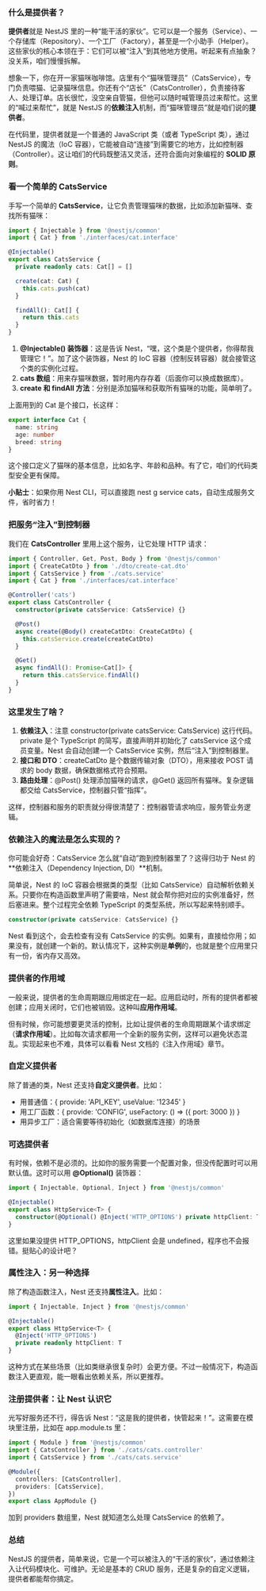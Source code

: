 ### 什么是提供者？

**提供者**就是 NestJS 里的一种“能干活的家伙”。它可以是一个服务（Service）、一个存储库（Repository）、一个工厂（Factory），甚至是一个小助手（Helper）。这些家伙的核心本领在于：它们可以被“注入”到其他地方使用。听起来有点抽象？没关系，咱们慢慢拆解。

想象一下，你在开一家猫咪咖啡馆。店里有个“猫咪管理员”（CatsService），专门负责喂猫、记录猫咪信息。你还有个“店长”（CatsController），负责接待客人、处理订单。店长很忙，没空亲自管猫，但他可以随时喊管理员过来帮忙。这里的“喊过来帮忙”，就是 NestJS 的**依赖注入**机制，而“猫咪管理员”就是咱们说的**提供者**。

在代码里，提供者就是一个普通的 JavaScript 类（或者 TypeScript 类），通过 NestJS 的魔法（IoC 容器），它能被自动“连接”到需要它的地方，比如控制器（Controller）。这让咱们的代码既整洁又灵活，还符合面向对象编程的 **SOLID 原则**。



### 看一个简单的 CatsService

手写一个简单的 **CatsService**，让它负责管理猫咪的数据，比如添加新猫咪、查找所有猫咪：

```ts
import { Injectable } from '@nestjs/common'
import { Cat } from './interfaces/cat.interface'

@Injectable()
export class CatsService {
  private readonly cats: Cat[] = []

  create(cat: Cat) {
    this.cats.push(cat)
  }

  findAll(): Cat[] {
    return this.cats
  }
}
```

1. **@Injectable() 装饰器**：这是告诉 Nest，“嘿，这个类是个提供者，你得帮我管理它！”。加了这个装饰器，Nest 的 IoC 容器（控制反转容器）就会接管这个类的实例化过程。
2. **cats 数组**：用来存猫咪数据，暂时用内存存着（后面你可以换成数据库）。
3. **create 和 findAll 方法**：分别是添加猫咪和获取所有猫咪的功能，简单明了。

上面用到的 Cat 是个接口，长这样：

```ts
export interface Cat {
  name: string
  age: number
  breed: string
}
```

这个接口定义了猫咪的基本信息，比如名字、年龄和品种。有了它，咱们的代码类型安全更有保障。

**小贴士**：如果你用 Nest CLI，可以直接跑 nest g service cats，自动生成服务文件，省时省力！



### 把服务“注入”到控制器

我们在 **CatsController** 里用上这个服务，让它处理 HTTP 请求：

```ts
import { Controller, Get, Post, Body } from '@nestjs/common'
import { CreateCatDto } from './dto/create-cat.dto'
import { CatsService } from './cats.service'
import { Cat } from './interfaces/cat.interface'

@Controller('cats')
export class CatsController {
  constructor(private catsService: CatsService) {}

  @Post()
  async create(@Body() createCatDto: CreateCatDto) {
    this.catsService.create(createCatDto)
  }

  @Get()
  async findAll(): Promise<Cat[]> {
    return this.catsService.findAll()
  }
}
```

### 这里发生了啥？

1. **依赖注入**：注意 constructor(private catsService: CatsService) 这行代码。private 是个 TypeScript 的简写，直接声明并初始化了 catsService 这个成员变量。Nest 会自动创建一个 CatsService 实例，然后“注入”到控制器里。
2. **接口和 DTO**：createCatDto 是个数据传输对象（DTO），用来接收 POST 请求的 body 数据，确保数据格式符合预期。
3. **路由处理**：@Post() 处理添加猫咪的请求，@Get() 返回所有猫咪。复杂逻辑都交给 CatsService，控制器只管“指挥”。

这样，控制器和服务的职责就分得很清楚了：控制器管请求响应，服务管业务逻辑。



### 依赖注入的魔法是怎么实现的？

你可能会好奇：CatsService 怎么就“自动”跑到控制器里了？这得归功于 Nest 的**依赖注入（Dependency Injection, DI）**机制。

简单说，Nest 的 IoC 容器会根据类的类型（比如 CatsService）自动解析依赖关系。只要你在构造函数里声明了需要啥，Nest 就会帮你把对应的实例准备好，然后塞进来。整个过程完全依赖 TypeScript 的类型系统，所以写起来特别顺手。

```ts
constructor(private catsService: CatsService) {}
```

Nest 看到这个，会去检查有没有 CatsService 的实例。如果有，直接给你用；如果没有，就创建一个新的。默认情况下，这种实例是**单例**的，也就是整个应用里只有一份，省内存又高效。



### 提供者的作用域

一般来说，提供者的生命周期跟应用绑定在一起。应用启动时，所有的提供者都被创建；应用关闭时，它们也被销毁。这种叫**应用作用域**。

但有时候，你可能想要更灵活的控制，比如让提供者的生命周期跟某个请求绑定（**请求作用域**）。比如每次请求都用一个全新的服务实例，这样可以避免状态混乱。实现起来也不难，具体可以看看 Nest 文档的《注入作用域》章节。



### 自定义提供者

除了普通的类，Nest 还支持**自定义提供者**。比如：

- 用普通值：{ provide: 'API_KEY', useValue: '12345' }
- 用工厂函数：{ provide: 'CONFIG', useFactory: () => ({ port: 3000 }) }
- 用异步工厂：适合需要等待初始化（如数据库连接）的场景



### 可选提供者

有时候，依赖不是必须的。比如你的服务需要一个配置对象，但没传配置时可以用默认值。这时可以用 **@Optional()** 装饰器：

```ts
import { Injectable, Optional, Inject } from '@nestjs/common'

@Injectable()
export class HttpService<T> {
  constructor(@Optional() @Inject('HTTP_OPTIONS') private httpClient: T) {}
}
```

这里如果没提供 HTTP_OPTIONS，httpClient 会是 undefined，程序也不会报错。挺贴心的设计吧？



### 属性注入：另一种选择

除了构造函数注入，Nest 还支持**属性注入**。比如：

```ts
import { Injectable, Inject } from '@nestjs/common'

@Injectable()
export class HttpService<T> {
  @Inject('HTTP_OPTIONS')
  private readonly httpClient: T
}
```

这种方式在某些场景（比如类继承很复杂时）会更方便。不过一般情况下，构造函数注入更直观，能一眼看出依赖关系，所以更推荐。



### 注册提供者：让 Nest 认识它

光写好服务还不行，得告诉 Nest：“这是我的提供者，快管起来！”。这需要在模块里注册，比如在 app.module.ts 里：

```ts
import { Module } from '@nestjs/common'
import { CatsController } from './cats/cats.controller'
import { CatsService } from './cats/cats.service'

@Module({
  controllers: [CatsController],
  providers: [CatsService],
})
export class AppModule {}
```

加到 providers 数组里，Nest 就知道怎么处理 CatsService 的依赖了。



### 总结

NestJS 的提供者，简单来说，它是一个可以被注入的“干活的家伙”，通过依赖注入让代码模块化、可维护。无论是基本的 CRUD 服务，还是复杂的自定义逻辑，提供者都能帮你搞定。